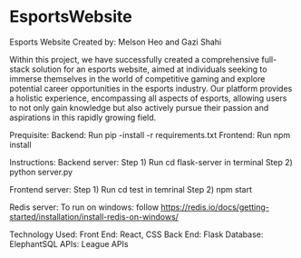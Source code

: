 # EsportsWebsite
Esports Website
Created by: Melson Heo and Gazi Shahi

Within this project, we have successfully created a comprehensive full-stack solution for an esports website, aimed at individuals seeking to immerse themselves in the world of competitive gaming and explore potential career opportunities in the esports industry. Our platform provides a holistic experience, encompassing all aspects of esports, allowing users to not only gain knowledge but also actively pursue their passion and aspirations in this rapidly growing field.

Prequisite:
Backend: Run pip -install -r requirements.txt
Frontend: Run npm install

Instructions:
Backend server: 
Step 1) Run cd flask-server in terminal
Step 2) python server.py

Frontend server:
Step 1) Run cd test in temrinal
Step 2) npm start

Redis server:
To run on windows: follow https://redis.io/docs/getting-started/installation/install-redis-on-windows/

Technology Used:
Front End: React, CSS
Back End: Flask
Database: ElephantSQL
APIs: League APIs
